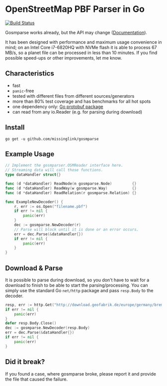 # OpenStreetMap PBF Parser in Go

[![Build Status](https://travis-ci.org/missinglink/gosmparse.svg?branch=master)](https://travis-ci.org/missinglink/gosmparse)

Gosmparse works already, but the API may change ([Documentation](https://godoc.org/github.com/missinglink/gosmparse)).

It has been designed with performance and maximum usage convenience in mind; on an Intel Core i7-6820HQ with NVMe flash it is able to process 67 MB/s, so a planet file can be processed in less than 10 minutes. If you find possible speed-ups or other improvements, let me know.

## Characteristics

* fast
* `panic`-free
* tested with different files from different sources/generators
* more than 80% test coverage and has benchmarks for all hot spots
* one dependency only: [Go protobuf package](http://github.com/golang/protobuf)
* can read from any io.Reader (e.g. for parsing during download)

## Install

```
go get -u github.com/missinglink/gosmparse
```

## Example Usage

```go
// Implement the gosmparser.OSMReader interface here.
// Streaming data will call those functions.
type dataHandler struct{}

func (d *dataHandler) ReadNode(n gosmparse.Node)         {}
func (d *dataHandler) ReadWay(w gosmparse.Way)           {}
func (d *dataHandler) ReadRelation(r gosmparse.Relation) {}

func ExampleNewDecoder() {
	r, err := os.Open("filename.pbf")
	if err != nil {
		panic(err)
	}
	dec := gosmparse.NewDecoder(r)
	// Parse will block until it is done or an error occurs.
	err = dec.Parse(&dataHandler{})
	if err != nil {
		panic(err)
	}
}
```

## Download & Parse

It is possible to parse during download, so you don't have to wait for a download to finish to be able to start the parsing/processing. You can simply use the standard Go `net/http` package and pass `resp.Body` to the decoder.

```go
resp, err := http.Get("http://download.geofabrik.de/europe/germany/bremen-latest.osm.pbf")
if err != nil {
	panic(err)
}
defer resp.Body.Close()
dec := gosmparse.NewDecoder(resp.Body)
err = dec.Parse(&dataHandler{})
if err != nil {
	panic(err)
}
```

## Did it break?

If you found a case, where gosmparse broke, please report it and provide the file that caused the failure.
